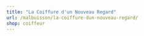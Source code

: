 ```yaml
---
title: "La Coiffure d'un Nouveau Regard"
url: /malbuisson/la-coiffure-dun-nouveau-regard/
shop: coiffeur
---
```

